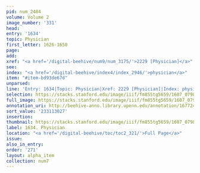 ```yaml
---
pid: num_2484
volume: Volume 2
image_number: '331'
head:
entry: '1634'
topic: Physician
first_letter: 1626-1650
page:
add:
xref: "<a href='/digital-beehive/num9/num_3175/'>2229 [Physician]</a>"
see:
index: "<a href='/digital-beehive/index4/index_2946/'>physician</a>"
item: "#item-bd93de67d"
unparsed:
line: 'Entry: 1634|Topic: Physician|Xref: 2229 [Physician]|Index: physician|#item-bd93de67d'
selection: https://stacks.stanford.edu/image/iiif/fm855tg5659/1607_0798/407,3027,2890,1080/full/0/default.jpg
full_image: https://stacks.stanford.edu/image/iiif/fm855tg5659/1607_0798/full/full/0/default.jpg
annotation_uri: http://beehive-anno.library.upenn.edu/annotation/1677248818188
sort_value: '233113027'
insertion:
thumbnail: https://stacks.stanford.edu/image/iiif/fm855tg5659/1607_0798/407,3027,600,180/250,/0/default.jpg
label: 1634. Physician
location: "<a href='/digital-beehive/toc/toc2_321/'>Full Page</a>"
issue:
also_in_entry:
order: '271'
layout: alpha_item
collection: num7
---
```


